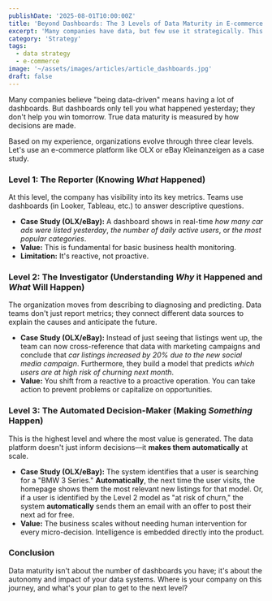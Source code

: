 ```yaml
---
publishDate: '2025-08-01T10:00:00Z'
title: 'Beyond Dashboards: The 3 Levels of Data Maturity in E-commerce'
excerpt: 'Many companies have data, but few use it strategically. This simple 3-level framework helps you diagnose where your company stands and chart a path to turning data into automated, growth-driving decisions.'
category: 'Strategy'
tags:
  - data strategy
  - e-commerce
image: '~/assets/images/articles/article_dashboards.jpg'
draft: false
---
```


Many companies believe "being data-driven" means having a lot of dashboards. But dashboards only tell you what happened yesterday; they don't help you win tomorrow. True data maturity is measured by how decisions are made.

Based on my experience, organizations evolve through three clear levels. Let's use an e-commerce platform like OLX or eBay Kleinanzeigen as a case study.

### Level 1: The Reporter (Knowing *What* Happened)

At this level, the company has visibility into its key metrics. Teams use dashboards (in Looker, Tableau, etc.) to answer descriptive questions.

* **Case Study (OLX/eBay):** A dashboard shows in real-time *how many car ads were listed yesterday*, *the number of daily active users*, or *the most popular categories*.
* **Value:** This is fundamental for basic business health monitoring.
* **Limitation:** It's reactive, not proactive.

### Level 2: The Investigator (Understanding *Why* it Happened and *What* Will Happen)

The organization moves from describing to diagnosing and predicting. Data teams don't just report metrics; they connect different data sources to explain the causes and anticipate the future.

* **Case Study (OLX/eBay):** Instead of just seeing that listings went up, the team can now cross-reference that data with marketing campaigns and conclude that *car listings increased by 20% due to the new social media campaign*. Furthermore, they build a model that predicts *which users are at high risk of churning next month*.
* **Value:** You shift from a reactive to a proactive operation. You can take action to prevent problems or capitalize on opportunities.

### Level 3: The Automated Decision-Maker (Making *Something* Happen)

This is the highest level and where the most value is generated. The data platform doesn't just inform decisions—it **makes them automatically** at scale.

* **Case Study (OLX/eBay):** The system identifies that a user is searching for a "BMW 3 Series." **Automatically**, the next time the user visits, the homepage shows them the most relevant new listings for that model. Or, if a user is identified by the Level 2 model as "at risk of churn," the system **automatically** sends them an email with an offer to post their next ad for free.
* **Value:** The business scales without needing human intervention for every micro-decision. Intelligence is embedded directly into the product.

### Conclusion
Data maturity isn't about the number of dashboards you have; it's about the autonomy and impact of your data systems. Where is your company on this journey, and what's your plan to get to the next level?